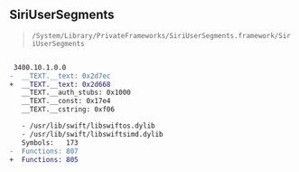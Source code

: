 ## SiriUserSegments

> `/System/Library/PrivateFrameworks/SiriUserSegments.framework/SiriUserSegments`

```diff

 3400.10.1.0.0
-  __TEXT.__text: 0x2d7ec
+  __TEXT.__text: 0x2d668
   __TEXT.__auth_stubs: 0x1000
   __TEXT.__const: 0x17e4
   __TEXT.__cstring: 0xf06

   - /usr/lib/swift/libswiftos.dylib
   - /usr/lib/swift/libswiftsimd.dylib
   Symbols:   173
-  Functions: 807
+  Functions: 805
 

```
